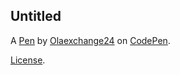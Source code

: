 Untitled
--------


A [Pen](https://codepen.io/Olaexchange24/pen/wBvXozz) by [Olaexchange24](https://codepen.io/Olaexchange24) on [CodePen](https://codepen.io).

[License](https://codepen.io/license/pen/wBvXozz).